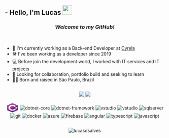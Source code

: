 ## - Hello, I'm Lucas <img src="https://raw.githubusercontent.com/iampavangandhi/iampavangandhi/master/gifs/Hi.gif" width="30px" height="30px"></h2>
<h3 align="center"><i> Welcome to my GitHub! </i></h3><br/>

- 💼 I'm currently working as a Back-end Developer at <a href="https://www.cyrela.com.br/" target="_blank">Cyrela</a>
- 🛠️ I've been working as a developer since 2019
- 💻 Before join the development world, I worked with IT services and IT projects
- 👯 Looking for collaboration, portfolio build and seeking to learn
- 👦🏻 Born and raised in São Paulo, Brazil

##

<div align="center">
  <a href="https://github.com/lucasdsalves">
  <img height="180em" src="https://github-readme-stats.vercel.app/api?username=lucasdsalves&show_icons=true&theme=bear&include_all_commits=true&count_private=true"/>
  <img height="180em" src="https://github-readme-stats.vercel.app/api/top-langs/?username=lucasdsalves&layout=compact&langs_count=7&theme=bear"/></a>
</div>

<div style="display: inline_block" align="center"><br>
    <img align="center" alt="csharp" height="30" width="40" src="https://raw.githubusercontent.com/devicons/devicon/master/icons/csharp/csharp-original.svg">
    <img align="center" alt="dotnet-core" height="30" width="40" src="https://cdn.jsdelivr.net/gh/devicons/devicon/icons/dotnetcore/dotnetcore-original.svg" />
    <img align="center" alt="dotnet-framework" height="30" width="40" src="https://cdn.jsdelivr.net/gh/devicons/devicon/icons/dot-net/dot-net-original.svg" />
    <img align="center" alt="vstudio" height="30" width="40" src="https://cdn.jsdelivr.net/gh/devicons/devicon/icons/visualstudio/visualstudio-plain.svg" />
    <img align="center" alt="vstudio" height="30" width="40" src="https://cdn.jsdelivr.net/gh/devicons/devicon/icons/vscode/vscode-original.svg" />
    <img align="center" alt="sqlserver" height="30" width="40" src="https://cdn.jsdelivr.net/gh/devicons/devicon/icons/microsoftsqlserver/microsoftsqlserver-plain-wordmark.svg" />
    <img align="center" alt="git" height="30" width="40" src="https://cdn.jsdelivr.net/gh/devicons/devicon/icons/git/git-original.svg" />
    <img align="center" alt="docker" height="30" width="40" src="https://cdn.jsdelivr.net/gh/devicons/devicon/icons/docker/docker-original.svg" />
    <img align="center" alt="azure" height="80" width="60" src="https://cdn.jsdelivr.net/gh/devicons/devicon/icons/azure/azure-original-wordmark.svg"/>
    <img align="center" alt="firebase" height="30" width="40" src="https://cdn.jsdelivr.net/gh/devicons/devicon/icons/firebase/firebase-plain.svg" />
    <img align="center" alt="angular" height="30" width="40" src="https://cdn.jsdelivr.net/gh/devicons/devicon/icons/angularjs/angularjs-original.svg" />
    <img align="center" alt="typescript" height="30" width="40" src="https://cdn.jsdelivr.net/gh/devicons/devicon/icons/typescript/typescript-original.svg" />
    <img align="center" alt="javascript" height="30" width="40" src="https://cdn.jsdelivr.net/gh/devicons/devicon/icons/javascript/javascript-original.svg" />

</div>

##

<p align="center"> <img src="https://komarev.com/ghpvc/?username=lucasdsalves" alt="lucasdsalves" /> </p>
